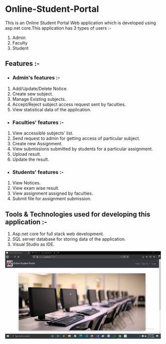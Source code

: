 # Online-Student-Portal
This is an Online Student Portal Web application which is developed using asp.net core.This application has 3 types of users :-
1. Admin
2. Faculty
3. Student

## Features :-

* ### Admin's features :-
1. Add/Update/Delete Notice.
2. Create sew subject.
3. Manage Existing subjects.
4. Accept/Reject subject access request sent by faculties.
5. View statistical data of the application.

* ### Faculties' features :-
1. View accessible subjects' list.
2. Send request to admin for getting access of particular subject.
3. Create new Assignment.
4. View submissions submitted by students for a particular assignment.
5. Upload result.
6. Update the result.

* ### Students' features :-
1. View Notices.
2. View exam wise result.
3. View assignment assigned by faculties.
4. Submit file for assignment submission.

## Tools & Technologies used for developing this application :-
1. Asp.net core for full stack web development.
2. SQL server database for storing data of the application.
3. Visual Studio as IDE.

![](Screenshots/home.png "title-1")
